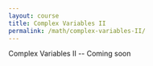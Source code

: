 ```yaml
---
layout: course
title: Complex Variables II
permalink: /math/complex-variables-II/
---
```


Complex Variables  II -- Coming soon